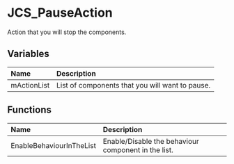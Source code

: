 # JCS_PauseAction

Action that you will stop the components.

## Variables

| Name | Description |
|:---|:---|
| mActionList | List of components that you will want to pause. |

## Functions

| Name | Description |
|:---|:---|
| EnableBehaviourInTheList | Enable/Disable the behaviour component in the list. |
